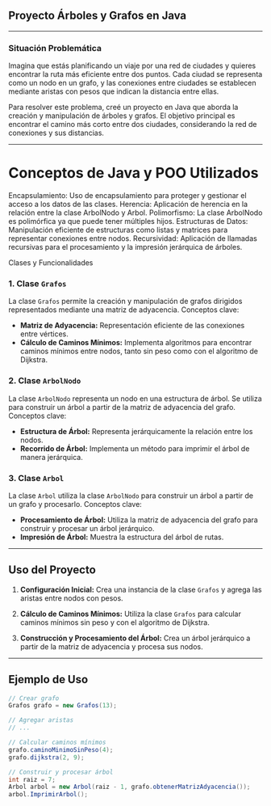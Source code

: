 <h2 style="color🧡;">Proyecto Árboles y Grafos en Java</h2>


---

### Situación Problemática

Imagina que estás planificando un viaje por una red de ciudades y quieres encontrar la ruta más eficiente entre dos puntos. Cada ciudad se representa como un nodo en un grafo, y las conexiones entre ciudades se establecen mediante aristas con pesos que indican la distancia entre ellas.

Para resolver este problema, creé un proyecto en Java que aborda la creación y manipulación de árboles y grafos. El objetivo principal es encontrar el camino más corto entre dos ciudades, considerando la red de conexiones y sus distancias.

---
# Conceptos de Java y POO Utilizados
Encapsulamiento: Uso de encapsulamiento para proteger y gestionar el acceso a los datos de las clases.
Herencia: Aplicación de herencia en la relación entre la clase ArbolNodo y Arbol.
Polimorfismo: La clase ArbolNodo es polimórfica ya que puede tener múltiples hijos.
Estructuras de Datos: Manipulación eficiente de estructuras como listas y matrices para representar conexiones entre nodos.
Recursividad: Aplicación de llamadas recursivas para el procesamiento y la impresión jerárquica de árboles.

Clases y Funcionalidades

### 1. Clase `Grafos`

La clase `Grafos` permite la creación y manipulación de grafos dirigidos representados mediante una matriz de adyacencia. Conceptos clave:

- **Matriz de Adyacencia:** Representación eficiente de las conexiones entre vértices.
- **Cálculo de Caminos Mínimos:** Implementa algoritmos para encontrar caminos mínimos entre nodos, tanto sin peso como con el algoritmo de Dijkstra.

### 2. Clase `ArbolNodo`

La clase `ArbolNodo` representa un nodo en una estructura de árbol. Se utiliza para construir un árbol a partir de la matriz de adyacencia del grafo. Conceptos clave:

- **Estructura de Árbol:** Representa jerárquicamente la relación entre los nodos.
- **Recorrido de Árbol:** Implementa un método para imprimir el árbol de manera jerárquica.

### 3. Clase `Arbol`

La clase `Arbol` utiliza la clase `ArbolNodo` para construir un árbol a partir de un grafo y procesarlo. Conceptos clave:

- **Procesamiento de Árbol:** Utiliza la matriz de adyacencia del grafo para construir y procesar un árbol jerárquico.
- **Impresión de Árbol:** Muestra la estructura del árbol de rutas.

---

## Uso del Proyecto

1. **Configuración Inicial:** Crea una instancia de la clase `Grafos` y agrega las aristas entre nodos con pesos.

2. **Cálculo de Caminos Mínimos:** Utiliza la clase `Grafos` para calcular caminos mínimos sin peso y con el algoritmo de Dijkstra.

3. **Construcción y Procesamiento del Árbol:** Crea un árbol jerárquico a partir de la matriz de adyacencia y procesa sus nodos.

---

## Ejemplo de Uso

```java
// Crear grafo
Grafos grafo = new Grafos(13);

// Agregar aristas
// ...

// Calcular caminos mínimos
grafo.caminoMinimoSinPeso(4);
grafo.dijkstra(2, 9);

// Construir y procesar árbol
int raiz = 7;
Arbol arbol = new Arbol(raiz - 1, grafo.obtenerMatrizAdyacencia());
arbol.ImprimirArbol();
